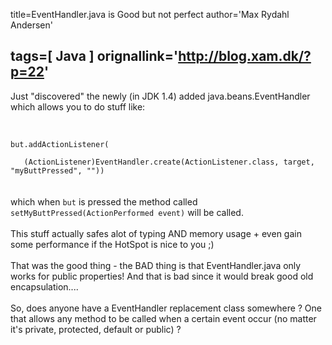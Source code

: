 title=EventHandler.java is Good but not perfect
author='Max Rydahl Andersen'

tags=[ Java ]
orignallink='http://blog.xam.dk/?p=22'
---
<div><p>Just "discovered" the newly (in JDK 1.4) added java.beans.EventHandler which allows you to do stuff like:<br><br><code><br>
but.addActionListener(<br>
&#160;&#160;&#160;(ActionListener)EventHandler.create(ActionListener.class, target, "myButtPressed", ""))<br></code><br><br>
which when <code>but</code> is pressed the method called <code>setMyButtPressed(ActionPerformed event)</code> will be called.<br><br>
This stuff actually safes alot of typing AND memory usage + even gain some performance if the HotSpot is nice to you ;)<br><br>
That was the good thing - the BAD thing is that EventHandler.java only works for public properties! And that is bad since it would break good old encapsulation....<br><br>
So, does anyone have a EventHandler replacement class somewhere ? One that allows any method to be called when a certain event occur (no matter it's private, protected, default or public) ?</p></div>
